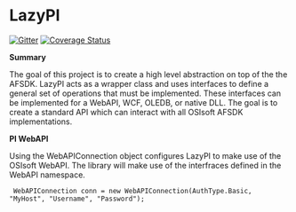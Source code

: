 # LazyPI
[![Gitter](https://badges.gitter.im/dprice809/LazyPI.svg)](https://gitter.im/dprice809/LazyPI?utm_source=badge&utm_medium=badge&utm_campaign=pr-badge) [![Coverage Status](https://coveralls.io/repos/github/dprice809/LazyPI/badge.svg?branch=master)](https://coveralls.io/github/dprice809/LazyPI?branch=master)

**Summary**

The goal of this project is to create a high level abstraction on top of the the AFSDK. LazyPI acts as a wrapper class and uses interfaces to define a general set of operations that must be implemented. These interfaces can be implemented for a WebAPI, WCF, OLEDB, or native DLL. The goal is to create a standard API which can interact with all OSIsoft AFSDK implementations. 

**PI WebAPI**

Using the WebAPIConnection object configures LazyPI to make use of the OSIsoft WebAPI. The library will make use of the interfraces defined in the WebAPI namespace.

     WebAPIConnection conn = new WebAPIConnection(AuthType.Basic, "MyHost", "Username", "Password");
